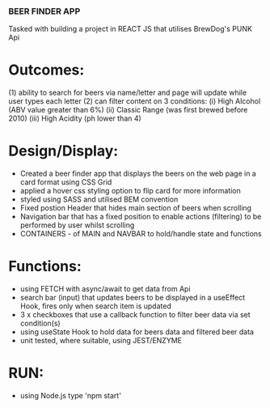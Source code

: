 ### BEER FINDER APP ###

Tasked with building a project in REACT JS that utilises BrewDog's PUNK Api

# Outcomes:

(1) ability to search for beers via name/letter and page will update while user types each letter
(2) can filter content on 3 conditions: 
    (i) High Alcohol (ABV value greater than 6%)
    (ii) Classic Range (was first brewed before 2010)
    (iii) High Acidity (ph lower than 4)

# Design/Display: 

- Created a beer finder app that displays the beers on the web page in a card format using CSS Grid
- applied a hover css styling option to flip card for more information
- styled using SASS and utilised BEM convention
- Fixed postion Header that hides main section of beers when scrolling
- Navigation bar that has a fixed position to enable actions (filtering) to be performed by user whilst scrolling
- CONTAINERS - of MAIN and NAVBAR to hold/handle state and functions

# Functions:

- using FETCH with async/await to get data from Api
- search bar (input) that updates beers to be displayed in a useEffect Hook, fires only when search item is updated
- 3 x checkboxes that use a callback function to filter beer data via set condition(s)
- using useState Hook to hold data for beers data and filtered beer data
- unit tested, where suitable, using JEST/ENZYME
 
# RUN:
- using Node.js type 'npm start'
